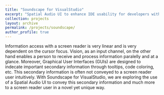 ```yaml
---
title: "Soundscape for VisualStudio"
excerpt: "Spatial Audio UI to enhance IDE usability for developers with visual impairments."
collection: projects
layout: archive
permalink: /projects/soundscape/
author_profile: true
---
```

Information access with a screen reader is very linear and is very dependent on the cursor focus. Vision, as an input channel, on the other hand enables a person to receive and process information paralelly and at a glance. Moreover, Graphical User Interfaces (GUIs) are designed to indecate important secondary information through tooltips, code coloring, etc. This secondary information is often not conveyed to a screen reader user intuitively. With Soundscape for VisualStudio, we are exploring the use of a Spatial Audio UI to convey this secondary information and much more to a screen reader user in a novel yet unique way.
